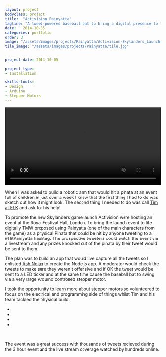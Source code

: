 ```yaml
---
layout: project
bodyclass: project
title:  "Activision Painyatta"
tagline: "A tweet-powered baseball bat to bring a digital presence to the launch event of Activision's Skylanders Trapteam"
date:   2014-10-05
categories: portfolio
order: 3
image: "/assets/images/projects/Painyatta/Activision-Skylanders_Launch-Painyatta-Digital-Event-Full.jpg"
tile_image: "/assets/images/projects/Painyatta/tile.jpg"


project-date: 2014-10-05

project-type:
- Installation

skills-tools: 
- Design
- Arduino
- Stepper Motors
---
```


<video width="100%" preload="auto" loop="loop" autoplay muted> 
	<source src="/assets/videos/Sentimeter.mp4" type="video/mp4" />
	Your browser does not support the video tag.
</video>

<img src="/assets/images/projects/Painyatta/Activision-Skylanders_Launch-Painyatta-Digital-Sketch.jpg" title="" alt=""/>



When I was asked to build a robotic arm that would hit a pinata at an event full of children in just over a week I knew that the first thing I had to do was sketch out how it might look. The second thing I needed to do was call [Tim at ELK](http://eastlondonkinetics.co.uk/) and ask for his help!

To promote the new Skylanders game launch Activision were hosting an event at the Royal Festival Hall, London. To bring the launch event to life digitally TMW proposed using Painyatta (one of the main characters from the game) as a physical Pinata that could be hit by anyone tweeting to a #HitPainyatta hashtag. The prospective tweeters could watch the event via a livestream and any prizes knocked out of the pinata by their tweet would be sent to them.

The plan was to build an app that would live capture all the tweets so I enlisted [Ash Nolan](http://ashleynolan.co.uk/) to create the Node.js app. A moderator would check the tweets to make sure they weren't offensive and if OK the tweet would be sent to a LED ticker and at the same time cause the baseball bat to swing via a very large Arduino controlled stepper motor.

I took the opportunity to learn more about stepper motors so volunteered to focus on the electrical and programming side of things whilst Tim and his team tackled the physical build.

<ul class="mosaic">
	<li><img src="/assets/images/projects/Painyatta/BADASS_LED_Ticker.gif" title="" alt=""/></li>
	<li><img src="/assets/images/projects/Painyatta/Stepper_Test_2.gif" title="" alt=""/></li>
	<li><img src="/assets/images/projects/Painyatta/Baseball_Bat_Test.gif" title="" alt=""/></li>
	<li><img src="/assets/images/projects/Painyatta/Baseball_Bat_Spray.gif" title="" alt=""/></li>
</ul>
<img src="/assets/images/projects/Painyatta/Stepper_Motor_Column_With_Bat.jpg" title="" alt=""/>

<img src="/assets/images/projects/Painyatta/Activision-Skylanders_Launch-Painyatta-Digital-Event-Truss.jpg" title="" alt=""/>

<img src="/assets/images/projects/Painyatta/Activision-Skylanders_Launch-Painyatta-Digital-Event.jpg" title="" alt=""/>

<img src="/assets/images/projects/Painyatta/Activision-Skylanders_Launch-Painyatta-Digital-Even-Details.jpg" title="" alt=""/>

<img src="/assets/images/projects/Painyatta/Activision-Skylanders_Launch-Painyatta-Digital-Event-Direction.jpg" title="" alt=""/>


The event was a great success with thousands of tweets recieved during the 3 hour event and the live stream coverage watched by hundreds online.

<img src="/assets/images/projects/Painyatta/Activision-Skylanders_Launch-Painyatta-Digital-Event-End.jpg" title="" alt=""/>
